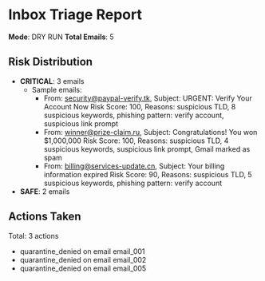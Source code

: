 # Inbox Triage Report
**Mode**: DRY RUN
**Total Emails**: 5

## Risk Distribution
- **CRITICAL**: 3 emails
  - Sample emails:
    - From: security@paypal-verify.tk, Subject: URGENT: Verify Your Account Now
      Risk Score: 100, Reasons: suspicious TLD, 8 suspicious keywords, phishing pattern: verify account, suspicious link prompt
    - From: winner@prize-claim.ru, Subject: Congratulations! You won $1,000,000
      Risk Score: 100, Reasons: suspicious TLD, 4 suspicious keywords, suspicious link prompt, Gmail marked as spam
    - From: billing@services-update.cn, Subject: Your billing information expired
      Risk Score: 90, Reasons: suspicious TLD, 5 suspicious keywords, phishing pattern: verify account
- **SAFE**: 2 emails

## Actions Taken
Total: 3 actions

- quarantine_denied on email email_001
- quarantine_denied on email email_002
- quarantine_denied on email email_005
